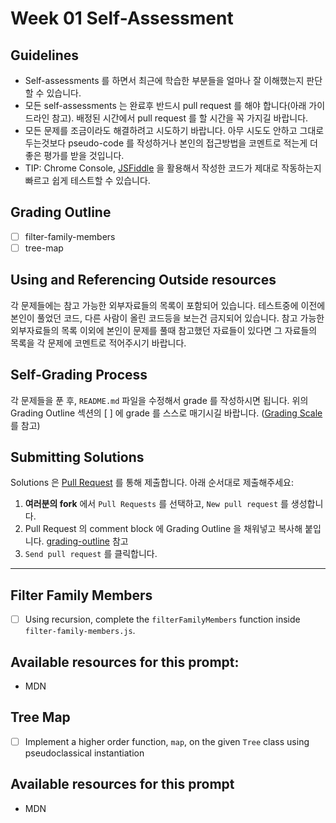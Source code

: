 # Week 01 Self-Assessment

## Guidelines

- Self-assessments 를 하면서 최근에 학습한 부분들을 얼마나 잘 이해했는지 판단할 수 있습니다.
- 모든 self-assessments 는 완료후 반드시 pull request 를 해야 합니다(아래 가이드라인 참고). 배정된 시간에서 pull request 를 할 시간을 꼭 가지길 바랍니다.
- 모든 문제를 조금이라도 해결하려고 시도하기 바랍니다. 아무 시도도 안하고 그대로 두는것보다 pseudo-code 를 작성하거나 본인의 접근방법을 코멘트로 적는게 더 좋은 평가를 받을 것입니다.
- TIP: Chrome Console, [JSFiddle](https://jsfiddle.net/) 을 활용해서 작성한 코드가 제대로 작동하는지 빠르고 쉽게 테스트할 수 있습니다.

## Grading Outline

- [ ] filter-family-members
- [ ] tree-map

## Using and Referencing Outside resources

각 문제들에는 참고 가능한 외부자료들의 목록이 포함되어 있습니다. 테스트중에 이전에 본인이 풀었던 코드, 다른 사람이 올린 코드등을 보는건 금지되어 있습니다. 참고 가능한 외부자료들의 목록 이외에 본인이 문제를 풀때 참고했던 자료들이 있다면 그 자료들의 목록을 각 문제에 코멘트로 적어주시기 바랍니다.

## Self-Grading Process

각 문제들을 푼 후, `README.md` 파일을 수정해서 grade 를 작성하시면 됩니다. 위의 Grading Outline 섹션의 [ ] 에 grade 를 스스로 매기시길 바랍니다. ([Grading Scale](/grading-outline.md) 를 참고)

## Submitting Solutions

Solutions 은 [Pull Request](https://help.github.com/articles/using-pull-requests) 를 통해 제출합니다. 아래 순서대로 제출해주세요:

1. **여러분의 fork** 에서 `Pull Requests` 를 선택하고, `New pull request` 를 생성합니다.
2. Pull Request 의 comment block 에 Grading Outline 을 채워넣고 복사해 붙입니다. [grading-outline](/grading-outline.md) 참고
3. `Send pull request` 를 클릭합니다.

---

## Filter Family Members

* [ ] Using recursion, complete the `filterFamilyMembers` function inside `filter-family-members.js`.

## Available resources for this prompt:
* MDN

## Tree Map

- [ ] Implement a higher order function, `map`, on the given `Tree` class using pseudoclassical instantiation

## Available resources for this prompt
* MDN
